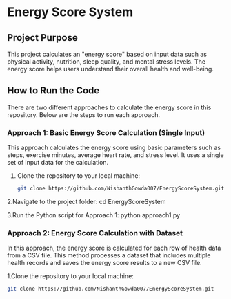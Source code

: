 # Energy Score System

## Project Purpose
This project calculates an "energy score" based on input data such as physical activity, nutrition, sleep quality, and mental stress levels. The energy score helps users understand their overall health and well-being.

## How to Run the Code
There are two different approaches to calculate the energy score in this repository. Below are the steps to run each approach.
### Approach 1: Basic Energy Score Calculation (Single Input)

This approach calculates the energy score using basic parameters such as steps, exercise minutes, average heart rate, and stress level. It uses a single set of input data for the calculation.

1. Clone the repository to your local machine:
   ```bash
   git clone https://github.com/NishanthGowda007/EnergyScoreSystem.git
   
2.Navigate to the project folder:
   cd EnergyScoreSystem

3.Run the Python script for Approach 1:
   python approach1.py

### Approach 2: Energy Score Calculation with Dataset
In this approach, the energy score is calculated for each row of health data from a CSV file. This method processes a dataset that includes multiple health records and saves the energy score results to a new CSV file.

1.Clone the repository to your local machine:
  ```bash
 git clone https://github.com/NishanthGowda007/EnergyScoreSystem.git
   
